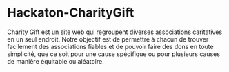 # Hackaton-CharityGift
Charity Gift est un site web qui regroupent diverses associations caritatives en un seul endroit. Notre objectif est de permettre à chacun de trouver facilement des associations fiables et de pouvoir faire des dons en toute simplicité, que ce soit pour une cause spécifique ou pour plusieurs causes de manière équitable ou aléatoire.
